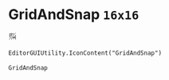 # GridAndSnap `16x16`
<img src="/img/GridAndSnap.png" width=16 height=16>

``` CSharp
EditorGUIUtility.IconContent("GridAndSnap")
```
```
GridAndSnap
```

